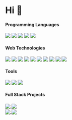 # Hi  👋

<!--
**ranjitjana027/ranjitjana027** is a ✨ _special_ ✨ repository because its `README.md` (this file) appears on your GitHub profile.

Here are some ideas to get you started:

- 🔭 I’m currently working on ...
- 🌱 I’m currently learning ...
- 👯 I’m looking to collaborate on ...
- 🤔 I’m looking for help with ...
- 💬 Ask me about ...
- 📫 How to reach me: ...
- 😄 Pronouns: ...
- ⚡ Fun fact: ...
-->
#### Programming Languages
![](https://img.shields.io/badge/-C-fff?logo=C&style=for-the-badge)
![](https://img.shields.io/badge/-Java-fff?style=for-the-badge&logo=java&logoColor=navy)
![](https://img.shields.io/badge/-Python-fff?style=for-the-badge&logo=python)
![](https://img.shields.io/badge/-JavaScript-fff?style=for-the-badge&logo=javascript&logoColor=d6d104)
![](https://img.shields.io/badge/-PostgreSQL-fff?style=for-the-badge&logo=postgresql&logoColor=336791)

#### Web Technologies
![](https://img.shields.io/badge/-HTML5-fff?style=for-the-badge&logo=HTML5)
![](https://img.shields.io/badge/-CSS3-fff?style=for-the-badge&logo=css3&logoColor=1a73e8)
![](https://img.shields.io/badge/-React.js-fff?style=for-the-badge&logo=react&logoColor=02564f)
![](https://img.shields.io/badge/-Redux.js-fff?style=for-the-badge&logo=redux&logoColor=02564f)
![](https://img.shields.io/badge/-Flask-fff?style=for-the-badge&logo=flask&logoColor=black)
![](https://img.shields.io/badge/-Django-fff?style=for-the-badge&logo=django&logoColor=02564f)
![](https://img.shields.io/badge/-Servlets-fff?style=for-the-badge&logo=java&logoColor=02564f)
![](https://img.shields.io/badge/-JSP-fff?style=for-the-badge&logo=java&logoColor=02564f)
![](https://img.shields.io/badge/-JDBC-fff?style=for-the-badge&logo=java&logoColor=02564f)
![](https://img.shields.io/badge/-Tomcat-fff?style=for-the-badge&logo=tomcat&logoColor=02564f)

#### Tools
![](https://img.shields.io/badge/-Jupyter-fff?style=for-the-badge&logo=jupyter)
![](https://img.shields.io/badge/-Tensoflow-fff?style=for-the-badge&logo=tensorflow)
![](https://img.shields.io/badge/-Git-fff?style=for-the-badge&logo=git)

#### Full Stack Projects

<a href="https://github.com/ranjitjana027/Agrivio">
  <img align="center" src="https://github-readme-stats.vercel.app/api/pin/?username=ranjitjana027&repo=Agrivio&show_owner=true" />
</a>
<a href="https://github.com/ranjitjana027/flackweb">
  <img align="center" src="https://github-readme-stats.vercel.app/api/pin/?username=ranjitjana027&repo=flackweb&show_owner=true" />
</a>

<br>
<!--## Github Stats -->
<a href="https://github.com/ranjitjana027/ranjitjana027">
  <img align="center" src="https://github-readme-stats.vercel.app/api?username=ranjitjana027&show_icons=true&line_height=27&count_private=true&theme=cobalt" />
</a>
<a href="https://github.com/ranjitjana027/ranjitjana027">
  <img align="center" src="https://github-readme-stats.vercel.app/api/top-langs/?username=ranjitjana027&hide=css,html,jupyter%20notebook&langs_count=3&count_private=true&theme=cobalt"/>
</a>


